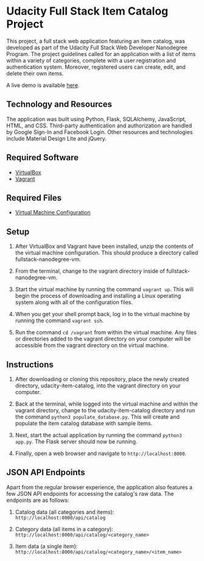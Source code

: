 # Udacity Full Stack Item Catalog Project

This project, a full stack web application featuring an item catalog, was developed as part of the Udacity Full Stack Web Developer Nanodegree Program. The project guidelines called for an application with a list of items within a variety of categories, complete with a user registration and authentication system. Moreover, registered users can create, edit, and delete their own items.

A live demo is available [here](https://noodlelog.herokuapp.com).

## Technology and Resources

The application was built using Python, Flask, SQLAlchemy, JavaScript, HTML, and CSS. Third-party authentication and authorization are handled by Google Sign-In and Facebook Login. Other resources and technologies include Material Design Lite and jQuery.

## Required Software

* [VirtualBox](https://www.virtualbox.org/wiki/Downloads)
* [Vagrant](https://www.vagrantup.com/downloads.html)

## Required Files

* [Virtual Machine Configuration](https://github.com/udacity/fullstack-nanodegree-vm)

## Setup

1. After VirtualBox and Vagrant have been installed, unzip the contents of the virtual machine configuration. This should produce a directory called fullstack-nanodegree-vm.

2. From the terminal, change to the vagrant directory inside of fullstack-nanodegree-vm.

3. Start the virtual machine by running the command ```vagrant up```. This will begin the process of downloading and installing a Linux operating system along with all of the configuration files.

4. When you get your shell prompt back, log in to the virtual machine by running the command ```vagrant ssh```.

5. Run the command ```cd /vagrant``` from within the virtual machine. Any files or directories added to the vagrant directory on your computer will be accessible from the vagrant directory on the virtual machine.

## Instructions

1. After downloading or cloning this repository, place the newly created directory, udacity-item-catalog, into the vagrant directory on your computer.

2. Back at the terminal, while logged into the virtual machine and within the vagrant directory, change to the udacity-item-catalog directory and run the command ```python3 populate_database.py```. This will create and populate the item catalog database with sample items.

3. Next, start the actual application by running the command ```python3 app.py```. The Flask server should now be running.

4. Finally, open a web browser and navigate to ```http://localhost:8000```.

## JSON API Endpoints

Apart from the regular browser experience, the application also features a few JSON API endpoints for accessing the catalog's raw data. The endpoints are as follows:

1. Catalog data (all categories and items): ```http://localhost:8000/api/catalog```

2. Category data (all items in a category): ```http://localhost:8000/api/catalog/<category_name>```

3. Item data (a single item): ```http://localhost:8000/api/catalog/<category_name>/<item_name>```